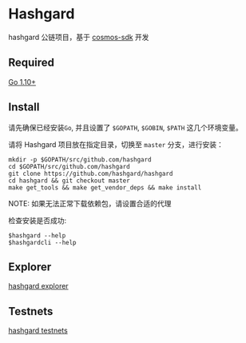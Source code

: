# Hashgard
hashgard 公链项目，基于 [cosmos-sdk](https://github.com/cosmos/cosmos-sdk) 开发

## Required
[Go 1.10+](https://golang.org/dl/)

## Install
请先确保已经安装`Go`, 并且设置了 `$GOPATH`, `$GOBIN`, `$PATH` 这几个环境变量。

请将 Hashgard 项目放在指定目录，切换至 `master` 分支，进行安装：

```
mkdir -p $GOPATH/src/github.com/hashgard
cd $GOPATH/src/github.com/hashgard
git clone https://github.com/hashgard/hashgard
cd hashgard && git checkout master
make get_tools && make get_vendor_deps && make install
```

NOTE: 如果无法正常下载依赖包，请设置合适的代理

检查安装是否成功:

```
$hashgard --help
$hashgardcli --help
```

## Explorer
[hashgard explorer](https://github.com/hashgard/gardplorer)

## Testnets
[hashgard testnets](https://github.com/hashgard/testnets)